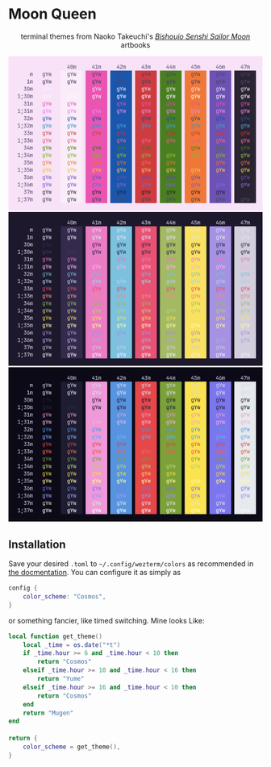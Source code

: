 # Moon Queen

<div align="center">
<p>terminal themes from Naoko Takeuchi's <a href="https://missdream.org/raw-sailor-moon-downloads/manga/art-books/"><em>Bishoujo Senshi Sailor Moon</em></a> artbooks</p>

<img src="assets/yume.png" alt="yume">
<img src="assets/cosmos.png" alt="mugen">
<img src="assets/mugen.png" alt="yume">
</div>

## Installation

Save your desired `.toml` to `~/.config/wezterm/colors` as recommended in [the
docmentation](https://wezfurlong.org/wezterm/config/appearance.html#defining-a-color-scheme-in-a-separate-file).
You can configure it as simply as

```lua
config {
    color_scheme: "Cosmos",
}
```
or something fancier, like timed switching. Mine looks Like:

```lua
local function get_theme()
    local _time = os.date("*t")
    if _time.hour >= 6 and _time.hour < 10 then
        return "Cosmos"
    elseif _time.hour >= 10 and _time.hour < 16 then
        return "Yume"
    elseif _time.hour >= 16 and _time.hour < 10 then
        return "Cosmos"
    end
    return "Mugen"
end

return {
    color_scheme = get_theme(),
}
```
